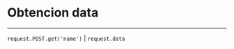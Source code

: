 #                   Obtencion data   
----------------------------------------------------                                                  
`request.POST.get('name')` | `request.data`